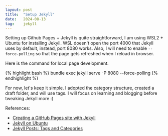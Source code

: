 ```yaml
---
layout: post
title:  "Setup Jekyll"
date:   2024-08-13
tag:    jekyll
---
```


Setting up Github Pages + Jekyll is quite straightforward, I am using WSL2 + Ubuntu for installing Jekyll. WSL doesn't open the port 4000 that Jekyll uses by default, instead, port 8080 works. Also, I will need to enable `--force-polling` so that the page gets refreshed when I reload in browser.

Here is the command for local page development.

{% highlight bash %}
bundle exec jekyll serve -P 8080 --force-polling
{% endhighlight %}

For now, let's keep it simple. I adopted the category structure, created a draft folder, and will use tags. I will focus on learning and blogging before tweaking Jekyll more :)

References:
* [Creating a GitHub Pages site with Jekyll](https://docs.github.com/en/pages/setting-up-a-github-pages-site-with-jekyll/creating-a-github-pages-site-with-jekyll)
* [Jekyll on Ubuntu](https://jekyllrb.com/docs/installation/ubuntu/)
* [Jekyll Posts: Tags and Categories](https://jekyllrb.com/docs/posts/#tags-and-categories)
